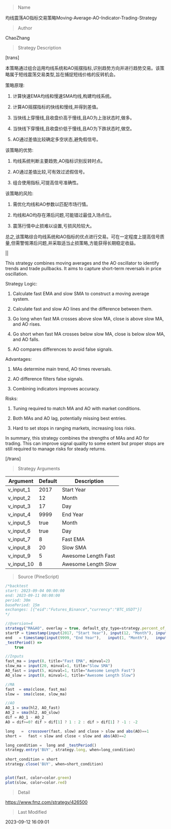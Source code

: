 
> Name

均线震荡AO指标交易策略Moving-Average-AO-Indicator-Trading-Strategy

> Author

ChaoZhang

> Strategy Description

[trans]

本策略通过组合运用均线系统和AO摇摆指标,识别趋势方向并进行趋势交易。该策略属于短线震荡交易类型,旨在捕捉短线价格的反转机会。

策略原理: 

1. 计算快速EMA均线和慢速SMA均线,构建均线系统。

2. 计算AO摇摆指标的快线和慢线,并得到差值。

3. 当快线上穿慢线,且收盘价高于慢线,且AO为上涨状态时,做多。

4. 当快线下穿慢线,且收盘价低于慢线,且AO为下跌状态时,做空。

5. AO通过差值比较确定多空状态,避免假信号。

该策略的优势:

1. 均线系统判断主要趋势,AO指标识别反转时点。

2. AO通过差值比较,可有效过滤假信号。

3. 组合使用指标,可提高信号准确性。

该策略的风险: 

1. 需优化均线和AO参数以匹配市场行情。

2. 均线和AO均存在滞后问题,可能错过最佳入场点位。

3. 震荡行情中止损难以设置,亏损风险较大。

总之,该策略综合均线系统和AO指标的优点进行交易。可在一定程度上提高信号质量,但需警惕滞后问题,并采取适当止损策略,方能获得长期稳定收益。

||

This strategy combines moving averages and the AO oscillator to identify trends and trade pullbacks. It aims to capture short-term reversals in price oscillation. 

Strategy Logic:

1. Calculate fast EMA and slow SMA to construct a moving average system.

2. Calculate fast and slow AO lines and the difference between them.

3. Go long when fast MA crosses above slow MA, close is above slow MA, and AO rises. 

4. Go short when fast MA crosses below slow MA, close is below slow MA, and AO falls.

5. AO compares differences to avoid false signals.

Advantages:

1. MAs determine main trend, AO times reversals.

2. AO difference filters false signals. 

3. Combining indicators improves accuracy.

Risks:

1. Tuning required to match MA and AO with market conditions.

2. Both MAs and AO lag, potentially missing best entries.

3. Hard to set stops in ranging markets, increasing loss risks.

In summary, this strategy combines the strengths of MAs and AO for trading. This can improve signal quality to some extent but proper stops are still required to manage risks for steady returns.

[/trans]

> Strategy Arguments



|Argument|Default|Description|
|----|----|----|
|v_input_1|2017|Start Year|
|v_input_2|12|Month|
|v_input_3|17|Day|
|v_input_4|9999|End Year|
|v_input_5|true|Month|
|v_input_6|true|Day|
|v_input_7|8|Fast EMA|
|v_input_8|20|Slow SMA|
|v_input_9|5|Awesome Length Fast|
|v_input_10|8|Awesome Length Slow|


> Source (PineScript)

``` javascript
/*backtest
start: 2023-09-04 00:00:00
end: 2023-09-11 00:00:00
period: 30m
basePeriod: 15m
exchanges: [{"eid":"Futures_Binance","currency":"BTC_USDT"}]
*/

//@version=4
strategy("MA&AO", overlay = true, default_qty_type=strategy.percent_of_equity, default_qty_value=100, commission_type=strategy.commission.percent, commission_value=0.075, currency='USD')
startP = timestamp(input(2017, "Start Year"), input(12, "Month"), input(17, "Day"), 0, 0)
end   = timestamp(input(9999, "End Year"),   input(1, "Month"),   input(1, "Day"),   0, 0)
_testPeriod() =>
    true

//Inputs
fast_ma = input(8, title="Fast EMA", minval=2)
slow_ma = input(20, minval=1, title="Slow SMA")
AO_fast = input(5, minval=1, title="Awesome Length Fast")
AO_slow = input(8, minval=1, title="Awesome Length Slow")

//MA
fast  = ema(close, fast_ma)
slow =  sma(close, slow_ma)

//AO
AO_1 = sma(hl2, AO_fast)
AO_2 = sma(hl2, AO_slow)
dif = AO_1 - AO_2
AO = dif>=0? dif > dif[1] ? 1 : 2 : dif > dif[1] ? -1 : -2

long   =  crossover(fast, slow) and close > slow and abs(AO)==1
short =   fast < slow and close < slow and abs(AO)==2

long_condition =  long and _testPeriod() 
strategy.entry('BUY', strategy.long, when=long_condition)  
 
short_condition = short 
strategy.close('BUY', when=short_condition)


plot(fast, color=color.green)
plot(slow, color=color.red)
```

> Detail

https://www.fmz.com/strategy/426500

> Last Modified

2023-09-12 16:09:01
